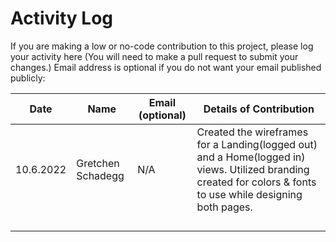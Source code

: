 # Activity Log

If you are making a low or no-code contribution to this project, please log your activity here (You will need to make a pull request to submit your changes.) Email address is optional if you do not want your email published publicly:

| Date      | Name              | Email (optional) | Details of Contribution                                                                                                                                       |
| --------- | ----------------- | ---------------- | ------------------------------------------------------------------------------------------------------------------------------------------------------------- |
| 10.6.2022 | Gretchen Schadegg | N/A              | Created the wireframes for a Landing(logged out) and a Home(logged in) views. Utilized branding created for colors & fonts to use while designing both pages. |
|           |                   |                  |                                                                                                                                                               |
|           |                   |                  |                                                                                                                                                               |
|           |                   |                  |                                                                                                                                                               |
|           |                   |                  |                                                                                                                                                               |
